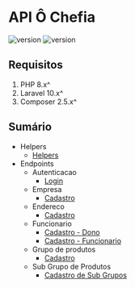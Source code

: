 # API Ô Chefia

![version](https://img.shields.io/badge/DocVersion-0.0.3-informational)
![version](https://img.shields.io/badge/AppVersion-In_Build-informational)

## Requisitos

1. PHP 8.x^
2. Laravel 10.x^
3. Composer 2.5.x^

## Sumário

- Helpers
  - [Helpers](/documentation/helpers/HelperDoc.md)
- Endpoints
  - Autenticacao
    - [Login](/documentation/autenticacao/LoginDoc.md)
  - Empresa
    - [Cadastro](/documentation/empresa/CadastroEmpresaDoc.md)
  - Endereco
    - [Cadastro](/documentation/endereco/CadastroEnderecoDoc.md)
  - Funcionario
    - [Cadastro - Dono](/documentation/funcionario/CadastroFuncionarioDonoDoc.md)
    - [Cadastro - Funcionario](/documentation/funcionario/CadastroFuncionarioDoc.md)
  - Grupo de produtos
    - [Cadastro](/documentation/grupo_produto/CadastroGrupoProdutoDoc.md)
  - Sub Grupo de Produtos
    - [Cadastro de Sub Grupos](/documentation/sub_grupo_produto/CadastroSubGrupoProdutoDoc.md)
